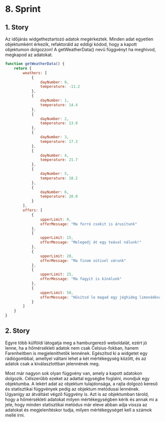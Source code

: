 # 8. Sprint 

## 1. Story 
Az időjárás widgetheztartozó adatok megérkeztek. Minden adat egyetlen objektumként érkezik, refaktoráld az eddigi kódod, hogy a kapott objektumon dolgozzon! 
A getWeatherData() nevű függvényt ha meghívod, megkapod az adatokat.

```javascript
function getWeatherData() {
    return {
        weathers: [
            {
                dayNumber: 0,
                temperature: -11.2
            },
            {
                dayNumber: 1,
                temperature: 14.4
            },
            {
                dayNumber: 2,
                temperature: 13.0
            },
            {
                dayNumber: 3,
                temperature: 17.3
            },
            {
                dayNumber: 4,
                temperature: 21.7
            },
            {
                dayNumber: 5,
                temperature: 18.2
            },
            {
                dayNumber: 6,
                temperature: 28.0
            }
        ],
        offers: [
            {
                upperLimit: 0,
                offerMessage: "Ma forró csokit is árusítunk"
            },
            {
                upperLimit: 15,
                offerMessage: "Melegedj át egy teával nálunk!"
            },
            {
                upperLimit: 20,
                offerMessage: "Ma finom sütivel várunk"
            },
            {
                upperLimit: 25,
                offerMessage: "Ma fagyit is kínálunk"
            },
            {
                upperLimit: 50,
                offerMessage: "Hűsítsd le magad egy jéghideg limonádéval!"
            }
        ]
    }
}
```

## 2. Story 
Egyre több külföldi látogatja meg a hamburgerező weboldalát, ezért jó lenne, ha a hőmérsékleti adatok nem csak Celsius-fokban, hanem Farenheitben is megjeleníthetők lennének. Egészítsd ki a widgetet egy rádiógombbal, amellyel váltani lehet a két mértékegység között, és az adatok csak a kiválasztottban jelennének meg.

Most már nagyon sok olyan függvény van, amely a kapott adatokon dolgozik. Célszerűbb ezeket az adattal egységbe foglalni, mondjuk egy objektumba. A  lekért adat az objektum tulajdonsága, a rajta dolgozó kereső és statisztikai függvények pedig az objektum metódusai lennének. Ugyanígy az átváltást végző függvény is. Azt is az objektumban tárold, hogy a hőmérsékleti adatokat milyen mértékegységben kérik és annak mi a jele, hogy minden statisztikai metódus már eleve abban adja vissza az adatokat és megjelenítéskor tudja, milyen mértékegységet kell a számok mellé írni.